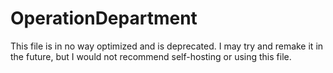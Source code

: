 # OperationDepartment
This file is in no way optimized and is deprecated. I may try and remake it in the future, but I would not recommend self-hosting or using this file.
